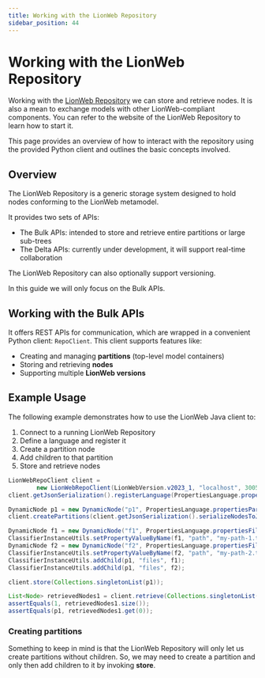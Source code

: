 ```yaml
---
title: Working with the LionWeb Repository
sidebar_position: 44
---
```


# Working with the LionWeb Repository

Working with the [LionWeb Repository](https://github.com/LionWeb-io/lionweb-repository) we can store and retrieve nodes. 
It is also a mean to exchange models with other LionWeb-compliant components. You can refer to the website of the 
LionWeb Repository to learn how to start it. 

This page provides an overview of how to interact with the repository using the provided Python client and outlines the 
basic concepts involved.

## Overview

The LionWeb Repository is a generic storage system designed to hold nodes conforming to the LionWeb metamodel.

It provides two sets of APIs:

* The Bulk APIs: intended to store and retrieve entire partitions or large sub-trees
* The Delta APIs: currently under development, it will support real-time collaboration

The LionWeb Repository can also optionally support versioning.

In this guide we will only focus on the Bulk APIs.

## Working with the Bulk APIs

It offers REST APIs for communication, which are wrapped in a convenient Python client: `RepoClient`. This client supports features like:

- Creating and managing **partitions** (top-level model containers)
- Storing and retrieving **nodes**
- Supporting multiple **LionWeb versions**

## Example Usage

The following example demonstrates how to use the LionWeb Java client to:

1. Connect to a running LionWeb Repository
2. Define a language and register it
3. Create a partition node
4. Add children to that partition
5. Store and retrieve nodes

```java
LionWebRepoClient client =
        new LionWebRepoClient(LionWebVersion.v2023_1, "localhost", 3005, "myRepo");
client.getJsonSerialization().registerLanguage(PropertiesLanguage.propertiesLanguage);

DynamicNode p1 = new DynamicNode("p1", PropertiesLanguage.propertiesPartition);
client.createPartitions(client.getJsonSerialization().serializeNodesToJsonString(p1));

DynamicNode f1 = new DynamicNode("f1", PropertiesLanguage.propertiesFile);
ClassifierInstanceUtils.setPropertyValueByName(f1, "path", "my-path-1.txt");
DynamicNode f2 = new DynamicNode("f2", PropertiesLanguage.propertiesFile);
ClassifierInstanceUtils.setPropertyValueByName(f2, "path", "my-path-2.txt");
ClassifierInstanceUtils.addChild(p1, "files", f1);
ClassifierInstanceUtils.addChild(p1, "files", f2);

client.store(Collections.singletonList(p1));

List<Node> retrievedNodes1 = client.retrieve(Collections.singletonList("p1"), 10);
assertEquals(1, retrievedNodes1.size());
assertEquals(p1, retrievedNodes1.get(0));
```

### Creating partitions

Something to keep in mind is that the LionWeb Repository will only let us create partitions without children. 
So, we may need to create a partition and only then add children to it by invoking **store**.
